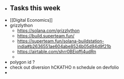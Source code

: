 - Tasks this week
	-
- [[Digital Economics]]
- grizzlython
	- https://solana.com/grizzlython
	- https://build.superteam.fun/
	- https://superteam.fun/solana-buildstation-india#b2636551ae604abe8524b05d94d9f21b
	- https://airtable.com/shrr0BEiqffj4udRn
	-
- polygon id ?
- check out diversion hCKATHO n schedule on devfolio
-